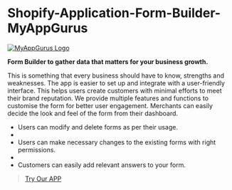 # Shopify-Application-Form-Builder-MyAppGurus

[![MyAppGurus Logo](https://cdn.shopify.com/app-store/listing_images/37265693174da884e4e6dc368de9dab7/icon/CKrZ1tTF-f4CEAE=.jpeg "Form Builder‑MyAppGurus")](https://apps.shopify.com/form-builder-myappgurus "Form Builder‑MyAppGurus")

**Form Builder to gather data that matters for your business growth.**

This is something that every business should have to know, strengths and weaknesses. The app is easier to set up and integrate with a user-friendly interface. This helps users create customers with minimal efforts to meet their brand reputation. We provide multiple features and functions to customise the form for better user engagement. Merchants can easily decide the look and feel of the form from their dashboard.


- Users can modify and delete forms as per their usage.
- 
- Users can make necessary changes to the existing forms with right permissions.
- 
- Customers can easily add relevant answers to your form.

> [Try Our APP](https://apps.shopify.com/form-builder-myappgurus)
